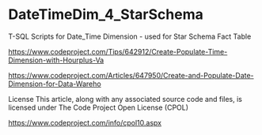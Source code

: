 # DateTimeDim_4_StarSchema
T-SQL Scripts for Date_Time Dimension - used for Star Schema Fact Table

https://www.codeproject.com/Tips/642912/Create-Populate-Time-Dimension-with-Hourplus-Va

https://www.codeproject.com/Articles/647950/Create-and-Populate-Date-Dimension-for-Data-Wareho

License
This article, along with any associated source code and files, is licensed under The Code Project Open License (CPOL)

https://www.codeproject.com/info/cpol10.aspx
